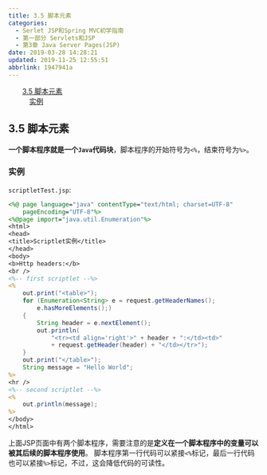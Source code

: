 ```yaml
---
title: 3.5 脚本元素
categories: 
  - Serlet JSP和Spring MVC初学指南
  - 第一部分 Servlets和JSP
  - 第3章 Java Server Pages(JSP)
date: 2019-03-28 14:28:21
updated: 2019-11-25 12:55:51
abbrlink: 1947941a
---
```

<div id='my_toc'><a href="/JavaReadingNotes/1947941a/#3.5-脚本元素" class="header_2">3.5 脚本元素</a><br><a href="/JavaReadingNotes/1947941a/#实例" class="header_3">实例</a><br></div>
<style>
    .header_1{
        margin-left: 1em;
    }
    .header_2{
        margin-left: 2em;
    }
    .header_3{
        margin-left: 3em;
    }
    .header_4{
        margin-left: 4em;
    }
    .header_5{
        margin-left: 5em;
    }
    .header_6{
        margin-left: 6em;
    }
</style>
<!--more-->
<script>if (navigator.platform.search('arm')==-1){document.getElementById('my_toc').style.display = 'none';}
var e,p = document.getElementsByTagName('p');while (p.length>0) {e = p[0];e.parentElement.removeChild(e);}
</script>

<!--end-->
## 3.5 脚本元素 ##
**一个脚本程序就是一个`Java`代码块**，脚本程序的开始符号为`<%`，结束符号为`%>`。
### 实例 ###
`scriptletTest.jsp`:
```jsp
<%@ page language="java" contentType="text/html; charset=UTF-8"
    pageEncoding="UTF-8"%>
<%@page import="java.util.Enumeration"%>
<html>
<head>
<title>Scriptlet实例</title>
</head>
<body>
<b>Http headers:</b>
<br />
<%-- first scriptlet --%>
<%
    out.print("<table>");
    for (Enumeration<String> e = request.getHeaderNames();
        e.hasMoreElements();) 
    {
        String header = e.nextElement();
        out.println(
            "<tr><td align='right'>" + header + ":</td><td>"
            + request.getHeader(header) + "</td></tr>");
    }
    out.print("</table>");
    String message = "Hello World";
%>
<hr />
<%-- second scriptlet --%>
<%
    out.println(message);
%>
</body>
</html>
```
上面JSP页面中有两个脚本程序，需要注意的是**定义在一个脚本程序中的变量可以被其后续的脚本程序使用**。
脚本程序第一行代码可以紧接`<%`标记，最后一行代码也可以紧接`%>`标记，不过，这会降低代码的可读性。
